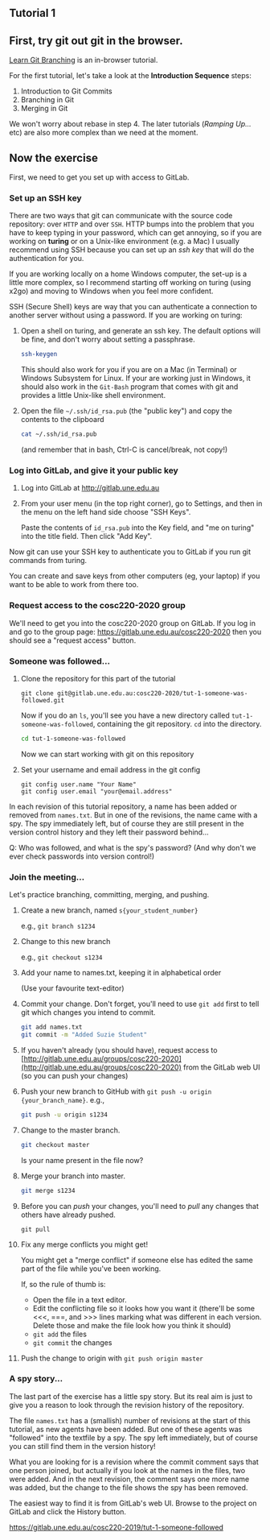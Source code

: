 ## Tutorial 1

## First, try git out git in the browser.

[Learn Git Branching](https://learngitbranching.js.org) is an in-browser tutorial. 

For the first tutorial, let's take a look at the **Introduction Sequence** steps:

1. Introduction to Git Commits
2. Branching in Git
3. Merging in Git

We won't worry about rebase in step 4. The later tutorials (*Ramping Up...* etc) are also more complex than we need at the moment.

## Now the exercise

First, we need to get you set up with access to GitLab. 

### Set up an SSH key 

There are two ways that git can communicate with the source code repository: over `HTTP` and over `SSH`. HTTP bumps into the problem that you have to keep typing in your password, which can get annoying, so if you are working on **turing** or on a Unix-like environment (e.g. a Mac) I usually recommend using SSH because you can set up an *ssh key* that will do the authentication for you.

If you are working locally on a home Windows computer, the set-up is a little more complex, so I recommend starting off working on turing (using x2go) and moving to Windows when you feel more confident.

SSH (Secure Shell) keys are way that you can authenticate a connection to another server without using a password. If you are working on turing:

1. Open a shell on turing, and generate an ssh key. The default options will be fine, and don't worry about setting a passphrase.

   ```bash
   ssh-keygen
   ```
   
   This should also work for you if you are on a Mac (in Terminal) or Windows Subsystem for Linux. If your are working just in Windows, it should also work in the `Git-Bash` program that
   comes with git and provides a little Unix-like shell environment.

2. Open the file `~/.ssh/id_rsa.pub` (the "public key") and copy the contents to the clipboard

   ```bash
   cat ~/.ssh/id_rsa.pub
   ```
   
   (and remember that in bash, Ctrl-C is cancel/break, not copy!)

### Log into GitLab, and give it your public key

1. Log into GitLab at http://gitlab.une.edu.au 

2. From your user menu (in the top right corner), go to Settings, and then in the menu on the left hand side choose "SSH Keys".

   Paste the contents of `id_rsa.pub` into the Key field, and "me on turing" into the title field. Then click "Add Key".
   
Now git can use your SSH key to authenticate you to GitLab if you run git commands from turing.

You can create and save keys from other computers (eg, your laptop) if you want to be able to work from there too.

### Request access to the cosc220-2020 group

We'll need to get you into the cosc220-2020 group on GitLab. If you log in and go to the group page: https://gitlab.une.edu.au/cosc220-2020  then you should see a "request access" button.

### Someone was followed...

1. Clone the repository for this part of the tutorial

   ```
   git clone git@gitlab.une.edu.au:cosc220-2020/tut-1-someone-was-followed.git
   ```

   Now if you do an `ls`, you'll see you have a new directory called `tut-1-someone-was-followed`, containing the git repository. `cd` into the directory. 
   
   ```bash
   cd tut-1-someone-was-followed
   ```      
   
   Now we can start working with git on this repository
   
2. Set your username and email address in the git config

   ```
   git config user.name "Your Name"
   git config user.email "your@email.address"
   ```   

In each revision of this tutorial repository, a name has been added or removed from `names.txt`. But in one of the revisions, the name came with a spy. The spy immediately left, but of course they are still present in the version control history and they left their password behind... 

Q: Who was followed, and what is the spy's password? (And why don't we ever check passwords into version control!)
   
### Join the meeting...

Let's practice branching, committing, merging, and pushing.

1. Create a new branch, named `s{your_student_number}`

   e.g., `git branch s1234`

2. Change to this new branch

   e.g., `git checkout s1234`

2. Add your name to names.txt, keeping it in alphabetical order

   (Use your favourite text-editor)

3. Commit your change. Don't forget, you'll need to use `git add` first to tell git which changes you intend to commit.

   ```sh
   git add names.txt
   git commit -m "Added Suzie Student"
   ```  


7. If you haven't already (you should have), request access to 
   [http://gitlab.une.edu.au/groups/cosc220-2020](http://gitlab.une.edu.au/groups/cosc220-2020) from the GitLab web UI (so you can push your changes)

4. Push your new branch to GitHub with `git push -u origin {your_branch_name}`. e.g.,

   ```sh
   git push -u origin s1234
   ```

4. Change to the master branch. 

   ```sh
   git checkout master
   ```

   Is your name present in the file now?


5. Merge your branch into master.

   ```sh
   git merge s1234
   ```

6. Before you can *push* your changes, you'll need to *pull* any changes that others have already pushed.

    ```
    git pull
    ```

6. Fix any merge conflicts you might get!

   You might get a "merge conflict" if someone else has edited the same part of the file while you've been working.

   If, so the rule of thumb is:

   * Open the file in a text editor.
   * Edit the conflicting file so it looks how you want it (there'll be some <<<, ===, and >>> lines marking what was different in each version. Delete those and make the file look how you think it should)
   * `git add` the files
   * `git commit` the changes

7. Push the change to origin with `git push origin master`

### A spy story...

The last part of the exercise has a little spy story. But its real aim is just to give you a reason to look through the revision history of the repository.

The file `names.txt` has a (smallish) number of revisions at the start of this tutorial, as new agents have been added. But one of these agents was "followed" into the textfile by a spy. The spy left immediately, but of course you can still find them in the version history!

What you are looking for is a revision where the commit comment says that one person joined, but actually if you look at the names in the files, two were added. And in the next revision, the comment says one more name was added, but the change to the file shows the spy has been removed.

The easiest way to find it is from GitLab's web UI. Browse to the project on GitLab and click the History button.

https://gitlab.une.edu.au/cosc220-2019/tut-1-someone-followed
